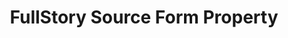 ---
# -------------------------- #
#        CONTENT TYPE        #
# -------------------------- #

content-type: "api-form"
form-type: "source"
key: "source-form-properties-fullstory-object"


# -------------------------- #
#        OBJECT INFO         #
# -------------------------- #

title: "FullStory Source Form Property"
api-type: "fullstory"
display-name: "FullStory"

source-type: "saas"
docs-name: "fullstory"

description: |
  **Note**: To use this integration, the user must have a FullStory account with the [FullStory Data Export Pack add-on](https://help.fullstory.com/technical-questions/data-export). This is a paid addition that allows users to export raw event data, and is required to use FullStory's Data Export REST API.


# -------------------------- #
#      OBJECT ATTRIBUTES     #
# -------------------------- #

object-attributes:
  - name: "api_key"
    type: "string"
    required: true
    description: |
      A FullStory API key, used to authenticate to FullStory's Data Export API.
    value: "<API_KEY>"
---